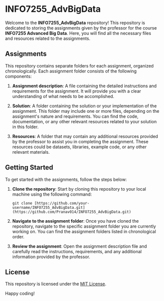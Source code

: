 # INFO7255_AdvBigData

Welcome to the **INFO7255_AdvBigData** repository! This repository is dedicated to storing the assignments given by the professor for the course **INFO7255 Advanced Big Data**. Here, you will find all the necessary files and resources related to the assignments.

## Assignments

This repository contains separate folders for each assignment, organized chronologically. Each assignment folder consists of the following components:

1. **Assignment description**: A file containing the detailed instructions and requirements for the assignment. It will provide you with a clear understanding of what needs to be accomplished.

2. **Solution**: A folder containing the solution or your implementation of the assignment. This folder may include one or more files, depending on the assignment's nature and requirements. You can find the code, documentation, or any other relevant resources related to your solution in this folder.

3. **Resources**: A folder that may contain any additional resources provided by the professor to assist you in completing the assignment. These resources could be datasets, libraries, example code, or any other relevant materials.

## Getting Started

To get started with the assignments, follow the steps below:

1. **Clone the repository**: Start by cloning this repository to your local machine using the following command:

   ```
   git clone [https://github.com/your-username/INFO7255_AdvBigData.git](https://github.com/Pranav014/INFO7255_AdvBigData.git)
   ```

2. **Navigate to the assignment folder**: Once you have cloned the repository, navigate to the specific assignment folder you are currently working on. You can find the assignment folders listed in chronological order.

3. **Review the assignment**: Open the assignment description file and carefully read the instructions, requirements, and any additional information provided by the professor.

## License

This repository is licensed under the [MIT License](LICENSE).

Happy coding!
